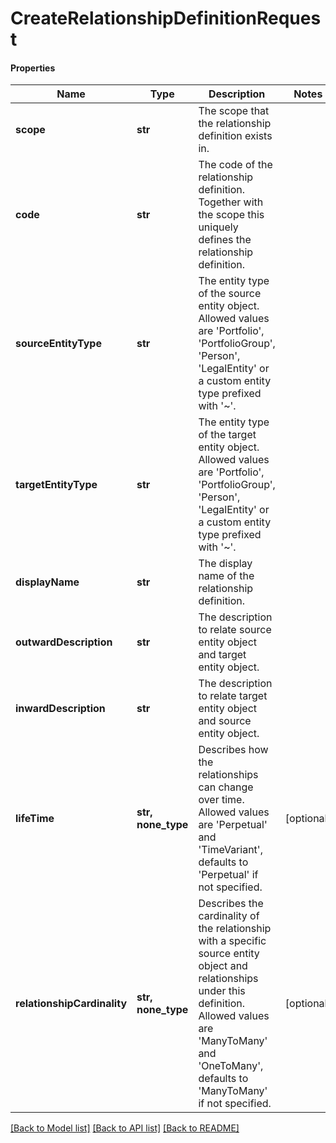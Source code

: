 # CreateRelationshipDefinitionRequest

#### Properties
Name | Type | Description | Notes
------------ | ------------- | ------------- | -------------
**scope** | **str** | The scope that the relationship definition exists in. | 
**code** | **str** | The code of the relationship definition. Together with the scope this uniquely defines the relationship definition. | 
**sourceEntityType** | **str** | The entity type of the source entity object. Allowed values are &#x27;Portfolio&#x27;, &#x27;PortfolioGroup&#x27;, &#x27;Person&#x27;, &#x27;LegalEntity&#x27; or a custom entity type prefixed with &#x27;~&#x27;. | 
**targetEntityType** | **str** | The entity type of the target entity object. Allowed values are &#x27;Portfolio&#x27;, &#x27;PortfolioGroup&#x27;, &#x27;Person&#x27;, &#x27;LegalEntity&#x27; or a custom entity type prefixed with &#x27;~&#x27;. | 
**displayName** | **str** | The display name of the relationship definition. | 
**outwardDescription** | **str** | The description to relate source entity object and target entity object. | 
**inwardDescription** | **str** | The description to relate target entity object and source entity object. | 
**lifeTime** | **str, none_type** | Describes how the relationships can change over time. Allowed values are &#x27;Perpetual&#x27; and &#x27;TimeVariant&#x27;, defaults to &#x27;Perpetual&#x27; if not specified. | [optional] 
**relationshipCardinality** | **str, none_type** | Describes the cardinality of the relationship with a specific source entity object and relationships under this definition. Allowed values are &#x27;ManyToMany&#x27; and &#x27;OneToMany&#x27;, defaults to &#x27;ManyToMany&#x27; if not specified. | [optional] 

[[Back to Model list]](../README.md#documentation-for-models) [[Back to API list]](../README.md#documentation-for-api-endpoints) [[Back to README]](../README.md)


